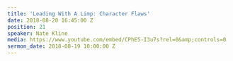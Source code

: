 ```yaml
---
title: 'Leading With A Limp: Character Flaws'
date: 2018-08-20 16:45:00 Z
position: 21
speaker: Nate Kline
media: https://www.youtube.com/embed/CPhE5-I3u7s?rel=0&amp;controls=0
sermon_date: 2018-08-19 10:00:00 Z
---
```


